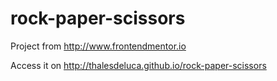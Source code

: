 # rock-paper-scissors
Project from http://www.frontendmentor.io



Access it on http://thalesdeluca.github.io/rock-paper-scissors
